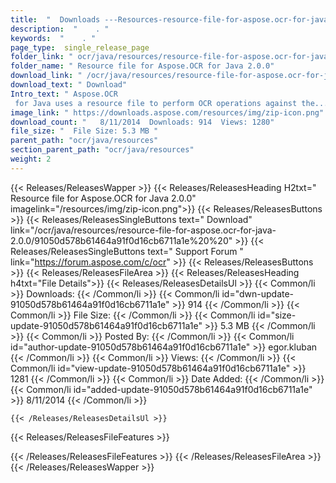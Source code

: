 ```yaml
---
title:  "  Downloads ---Resources-resource-file-for-aspose.ocr-for-java-2.0.0 . " 
description:  "    . " 
keywords:  "    . " 
page_type:  single_release_page
folder_link: " ocr/java/resources/resource-file-for-aspose.ocr-for-java-2.0.0/"
folder_name: " Resource file for Aspose.OCR for Java 2.0.0"
download_link: " /ocr/java/resources/resource-file-for-aspose.ocr-for-java-2.0.0/91050d578b61464a91f0d16cb6711a1e"
download_text: " Download"
Intro_text: " Aspose.OCR
 for Java uses a resource file to perform OCR operations against the..."
image_link: " https://downloads.aspose.com/resources/img/zip-icon.png"
download_count: "   8/11/2014  Downloads: 914  Views: 1280"
file_size: "  File Size: 5.3 MB "
parent_path: "ocr/java/resources"
section_parent_path: "ocr/java/resources"
weight: 2 
---
```


{{< Releases/ReleasesWapper >}}
  {{< Releases/ReleasesHeading H2txt=" Resource file for Aspose.OCR for Java 2.0.0" imagelink="/resources/img/zip-icon.png">}}
  {{< Releases/ReleasesButtons >}}
    {{< Releases/ReleasesSingleButtons text=" Download" link="/ocr/java/resources/resource-file-for-aspose.ocr-for-java-2.0.0/91050d578b61464a91f0d16cb6711a1e%20%20" >}}
    {{< Releases/ReleasesSingleButtons text=" Support Forum " link="https://forum.aspose.com/c/ocr" >}}
  {{< Releases/ReleasesButtons >}}
  {{< Releases/ReleasesFileArea >}}
    {{< Releases/ReleasesHeading h4txt="File Details">}}
    {{< Releases/ReleasesDetailsUl >}}
            {{< Common/li  >}} Downloads: {{< /Common/li >}} 
      {{< Common/li id="dwn-update-91050d578b61464a91f0d16cb6711a1e" >}} 914 {{< /Common/li >}} 
      {{< Common/li  >}} File Size: {{< /Common/li >}} 
      {{< Common/li id="size-update-91050d578b61464a91f0d16cb6711a1e" >}} 5.3 MB {{< /Common/li >}} 
      {{< Common/li  >}} Posted By: {{< /Common/li >}} 
      {{< Common/li id="author-update-91050d578b61464a91f0d16cb6711a1e" >}} egor.kluban {{< /Common/li >}} 
      {{< Common/li  >}} Views: {{< /Common/li >}} 
      {{< Common/li id="view-update-91050d578b61464a91f0d16cb6711a1e" >}} 1281 {{< /Common/li >}} 
      {{< Common/li  >}} Date Added: {{< /Common/li >}} 
      {{< Common/li id="added-update-91050d578b61464a91f0d16cb6711a1e" >}} 8/11/2014 {{< /Common/li >}} 

    {{< /Releases/ReleasesDetailsUl >}}

  {{< Releases/ReleasesFileFeatures >}}
      
  {{< /Releases/ReleasesFileFeatures >}}
 {{< /Releases/ReleasesFileArea >}}
{{< /Releases/ReleasesWapper >}}


